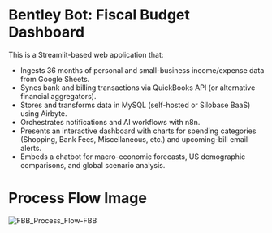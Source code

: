 # Bentley Bot: Fiscal Budget Dashboard

This is a Streamlit-based web application that:

- Ingests 36 months of personal and small-business income/expense data from Google Sheets.
- Syncs bank and billing transactions via QuickBooks API (or alternative financial aggregators).
- Stores and transforms data in MySQL (self-hosted or Silobase BaaS) using Airbyte.
- Orchestrates notifications and AI workflows with n8n.
- Presents an interactive dashboard with charts for spending categories (Shopping, Bank Fees, Miscellaneous, etc.) and upcoming-bill email alerts.
- Embeds a chatbot for macro-economic forecasts, US demographic comparisons, and global scenario analysis.

# Process Flow Image

![FBB_Process_Flow-FBB](https://github.com/user-attachments/assets/e2f6667d-1d81-4742-bf27-a479b2898fb9)
